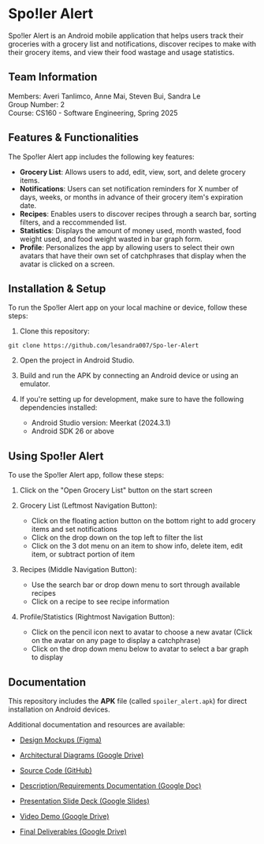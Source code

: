 # Spo!ler Alert

Spo!ler Alert is an Android mobile application that helps users track their groceries with a grocery list and notifications, discover recipes to make with their grocery items, and view their food wastage and usage statistics.

## Team Information
 
Members: Averi Tanlimco, Anne Mai, Steven Bui, Sandra Le  
Group Number: 2  
Course: CS160 - Software Engineering, Spring 2025

## Features & Functionalities

The Spo!ler Alert app includes the following key features:

- **Grocery List**: Allows users to add, edit, view, sort, and delete grocery items.
- **Notifications**: Users can set notification reminders for X number of days, weeks, or months in advance of their grocery item's expiration date.
- **Recipes**: Enables users to discover recipes through a search bar, sorting filters, and a reccommended list.
- **Statistics**: Displays the amount of money used, month wasted, food weight used, and food weight wasted in bar graph form.
- **Profile**: Personalizes the app by allowing users to select their own avatars that have their own set of catchphrases that display when the avatar is clicked on a screen.

## Installation & Setup

To run the Spo!ler Alert app on your local machine or device, follow these steps:

1. Clone this repository:

```
git clone https://github.com/lesandra007/Spo-ler-Alert
```

2. Open the project in Android Studio.

3. Build and run the APK by connecting an Android device or using an emulator.

4. If you're setting up for development, make sure to have the following dependencies installed:
   - Android Studio version: Meerkat (2024.3.1)
   - Android SDK 26 or above

## Using Spo!ler Alert

To use the Spo!ler Alert app, follow these steps:

1. Click on the "Open Grocery List" button on the start screen

2. Grocery List (Leftmost Navigation Button):
   - Click on the floating action button on the bottom right to add grocery items and set notifications
   - Click on the drop down on the top left to filter the list
   - Click on the 3 dot menu on an item to show info, delete item, edit item, or subtract portion of item

3. Recipes (Middle Navigation Button):
   - Use the search bar or drop down menu to sort through available recipes
   - Click on a recipe to see recipe information

4. Profile/Statistics (Rightmost Navigation Button):
   - Click on the pencil icon next to avatar to choose a new avatar (Click on the avatar on any page to display a catchphrase)
   - Click on the drop down menu below to avatar to select a bar graph to display

## Documentation

This repository includes the **APK** file (called <code>spoiler_alert.apk</code>) for direct installation on Android devices.

Additional documentation and resources are available:

- [Design Mockups (Figma)](https://www.figma.com/design/h1IouXHdlrpmFP5MdxKwQu/iOS-14-Widget-Previewer--Community-?node-id=0-1&t=LEVK2W6xn1xTOpdN-1)

- [Architectural Diagrams (Google Drive)](https://drive.google.com/drive/folders/1XxWMhO8qhFtKp6dGg2j1Uo2_gHd9oVe8?usp=sharing)

- [Source Code (GitHub)](https://github.com/lesandra007/Spo-ler-Alert)

- [Description/Requirements Documentation (Google Doc)](https://docs.google.com/document/d/132tYxkIP722-k7rWcMl8rwCGVUPgEq7Vlyie1Kzn3E4/edit?usp=sharing)

- [Presentation Slide Deck (Google Slides)](https://docs.google.com/presentation/d/1S-UySo-2rADiFcyukuxrg1b3ARdWIa1116MvkRs8bwA/edit?usp=sharing)

- [Video Demo (Google Drive)](https://drive.google.com/file/d/1GuzUZ78z1rsWGWZW16oYNQOUsez5mWGv/view?usp=sharing)

- [Final Deliverables (Google Drive)](https://drive.google.com/drive/folders/1yFN9cRE0I0rLYZyJ8GNfu1-bGGeO1XV1?usp=sharing)
